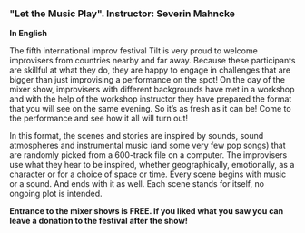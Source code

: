 ### "Let the Music Play". Instructor: Severin Mahncke

**In English**

The fifth international improv festival Tilt is very
proud to welcome improvisers from countries nearby and far away.
Because these participants are skillful at what they do, they are
happy to engage in challenges that are bigger than just improvising
a performance on the spot! On the day of the mixer show, improvisers
with different backgrounds have met in a workshop and with the help
of the workshop instructor they have prepared the format that you
will see on the same evening. So it’s as fresh as it can be! Come to
the performance and see how it all will turn out!

In this format, the scenes and stories are inspired by sounds, sound
atmospheres and instrumental music (and some very few pop songs) that
are randomly picked from a 600-track file on a computer. The improvisers
use what they hear to be inspired, whether geographically, emotionally,
as a character or for a choice of space or time. Every scene begins with
music or a sound. And ends with it as well. Each scene stands for itself,
no ongoing plot is intended.

**Entrance to the mixer shows is FREE. If you liked what you saw you can leave
a donation to the festival after the show!**
